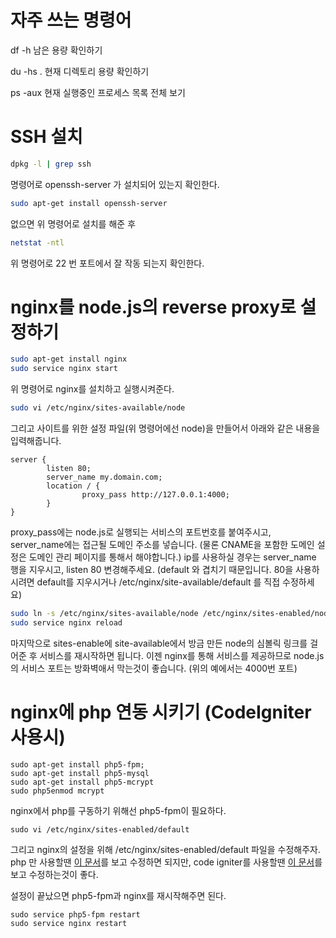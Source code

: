 # 자주 쓰는 명령어
df -h
남은 용량 확인하기

du -hs .
현재 디렉토리 용량 확인하기

ps -aux
현재 실행중인 프로세스 목록 전체 보기

# SSH 설치
``` bash
dpkg -l | grep ssh
```
명령어로 openssh-server 가 설치되어 있는지 확인한다.

``` bash
sudo apt-get install openssh-server
```
없으면 위 명령어로 설치를 해준 후
``` bash
netstat -ntl
```
위 명령어로 22 번 포트에서 잘 작동 되는지 확인한다.

# nginx를 node.js의 reverse proxy로 설정하기
``` bash
sudo apt-get install nginx
sudo service nginx start
```
위 명령어로 nginx를 설치하고 실행시켜준다.

``` bash
sudo vi /etc/nginx/sites-available/node
```
그리고 사이트를 위한 설정 파일(위 명령어에선 node)을 만들어서 아래와 같은 내용을 입력해줍니다.

```
server {
        listen 80;
        server_name my.domain.com;
        location / {
                proxy_pass http://127.0.0.1:4000;
        }
}
```
proxy_pass에는 node.js로 실행되는 서비스의 포트번호를 붙여주시고,
server_name에는 접근될 도메인 주소를 넣습니다. (물론 CNAME을 포함한 도메인 설정은 도메인 관리 페이지를 통해서 해야합니다.)
ip를 사용하실 경우는 server_name 행을 지우시고, listen 80 변경해주세요. (default 와 겹치기 때문입니다. 80을 사용하시려면 default를 지우시거나 /etc/nginx/site-available/default 를 직접 수정하세요)

``` bash
sudo ln -s /etc/nginx/sites-available/node /etc/nginx/sites-enabled/node
sudo service nginx reload
```
마지막으로 sites-enable에 site-available에서 방금 만든 node의 심볼릭 링크를 걸어준 후 서비스를 재시작하면 됩니다.
이젠 nginx를 통해 서비스를 제공하므로 node.js의 서비스 포트는 방화벽애서 막는것이 좋습니다. (위의 예에서는 4000번 포트)

# nginx에 php 연동 시키기 (CodeIgniter 사용시)
```
sudo apt-get install php5-fpm;
sudo apt-get install php5-mysql
sudo apt-get install php5-mcrypt
sudo php5enmod mcrypt
```
nginx에서 php를 구동하기 위해선 php5-fpm이 필요하다.

```
sudo vi /etc/nginx/sites-enabled/default
```
그리고 nginx의 설정을 위해 /etc/nginx/sites-enabled/default 파일을 수정해주자.
php 만 사용할땐 [이 문서](http://www.tutorialbook.co.kr/entry/Ubuntu-에서-NginX-PHPFPM-연동하기)를 보고 수정하면 되지만,
code igniter를 사용할땐 [이 문서](http://codeigniter-kr.org/bbs/view/tip?idx=8326)를 보고 수정하는것이 좋다.

설정이 끝났으면 php5-fpm과 nginx를 재시작해주면 된다.
```
sudo service php5-fpm restart
sudo service nginx restart
```

